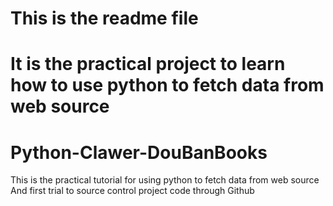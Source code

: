 # This is the readme file
It is the practical project to learn how to use python to fetch data from web source
=======
# Python-Clawer-DouBanBooks
This is the practical tutorial for using python to fetch data from web source
And first trial to source control project code through Github

